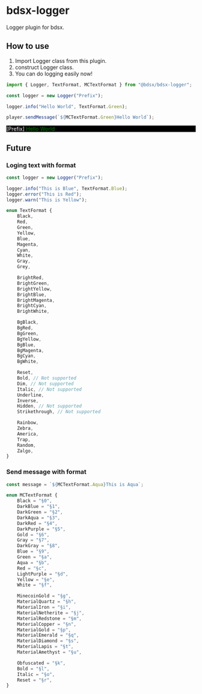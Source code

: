 # bdsx-logger

Logger plugin for bdsx.

## How to use

1. Import Logger class from this plugin.
2. construct Logger class.
3. You can do logging easily now!

```ts
import { Logger, TextFormat, MCTextFormat } from "@bdsx/bdsx-logger";

const logger = new Logger("Prefix");

logger.info("Hello World", TextFormat.Green);

player.sendMessage(`${MCTextFormat.Green}Hello World`);
```

<div style="background-color: black;">
  <span style="color: white;">[Prefix]</span> <span style="color: green;">Hello World</span>
</div>

## Future

### Loging text with format

```ts
const logger = new Logger("Prefix");

logger.info("This is Blue", TextFormat.Blue);
logger.error("This is Red");
logger.warn("This is Yellow");
```

```ts
enum TextFormat {
    Black,
    Red,
    Green,
    Yellow,
    Blue,
    Magenta,
    Cyan,
    White,
    Gray,
    Grey,

    BrightRed,
    BrightGreen,
    BrightYellow,
    BrightBlue,
    BrightMagenta,
    BrightCyan,
    BrightWhite,

    BgBlack,
    BgRed,
    BgGreen,
    BgYellow,
    BgBlue,
    BgMagenta,
    BgCyan,
    BgWhite,

    Reset,
    Bold, // Not supported
    Dim, // Not supported
    Italic, // Not supported
    Underline,
    Inverse,
    Hidden, // Not supported
    Strikethrough, // Not supported

    Rainbow,
    Zebra,
    America,
    Trap,
    Random,
    Zalgo,
}
```

### Send message with format

```ts
const message = `${MCTextFormat.Aqua}This is Aqua`;
```

```ts
enum MCTextFormat {
    Black = "§0",
    DarkBlue = "§1",
    DarkGreen = "§2",
    DarkAqua = "§3",
    DarkRed = "§4",
    DarkPurple = "§5",
    Gold = "§6",
    Gray = "§7",
    DarkGray = "§8",
    Blue = "§9",
    Green = "§a",
    Aqua = "§b",
    Red = "§c",
    LightPurple = "§d",
    Yellow = "§e",
    White = "§f",

    MinecoinGold = "§g",
    MaterialQuartz = "§h",
    MaterialIron = "§i",
    MaterialNetherite = "§j",
    MaterialRedstone = "§m",
    MaterialCopper = "§n",
    MaterialGold = "§p",
    MaterialEmerald = "§q",
    MaterialDiamond = "§s",
    MaterialLapis = "§t",
    MaterialAmethyst = "§u",

    Obfuscated = "§k",
    Bold = "§l",
    Italic = "§o",
    Reset = "§r",
}
```
